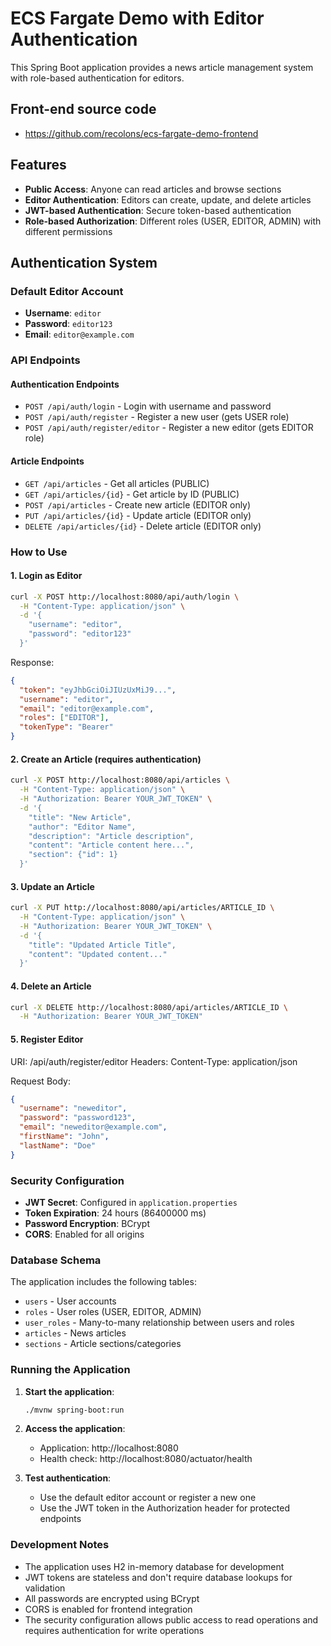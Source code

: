 # ECS Fargate Demo with Editor Authentication

This Spring Boot application provides a news article management system with role-based authentication for editors.

## Front-end source code

- https://github.com/recolons/ecs-fargate-demo-frontend

## Features

- **Public Access**: Anyone can read articles and browse sections
- **Editor Authentication**: Editors can create, update, and delete articles
- **JWT-based Authentication**: Secure token-based authentication
- **Role-based Authorization**: Different roles (USER, EDITOR, ADMIN) with different permissions

## Authentication System

### Default Editor Account
- **Username**: `editor`
- **Password**: `editor123`
- **Email**: `editor@example.com`

### API Endpoints

#### Authentication Endpoints
- `POST /api/auth/login` - Login with username and password
- `POST /api/auth/register` - Register a new user (gets USER role)
- `POST /api/auth/register/editor` - Register a new editor (gets EDITOR role)

#### Article Endpoints
- `GET /api/articles` - Get all articles (PUBLIC)
- `GET /api/articles/{id}` - Get article by ID (PUBLIC)
- `POST /api/articles` - Create new article (EDITOR only)
- `PUT /api/articles/{id}` - Update article (EDITOR only)
- `DELETE /api/articles/{id}` - Delete article (EDITOR only)

### How to Use

#### 1. Login as Editor
```bash
curl -X POST http://localhost:8080/api/auth/login \
  -H "Content-Type: application/json" \
  -d '{
    "username": "editor",
    "password": "editor123"
  }'
```

Response:
```json
{
  "token": "eyJhbGciOiJIUzUxMiJ9...",
  "username": "editor",
  "email": "editor@example.com",
  "roles": ["EDITOR"],
  "tokenType": "Bearer"
}
```

#### 2. Create an Article (requires authentication)
```bash
curl -X POST http://localhost:8080/api/articles \
  -H "Content-Type: application/json" \
  -H "Authorization: Bearer YOUR_JWT_TOKEN" \
  -d '{
    "title": "New Article",
    "author": "Editor Name",
    "description": "Article description",
    "content": "Article content here...",
    "section": {"id": 1}
  }'
```

#### 3. Update an Article
```bash
curl -X PUT http://localhost:8080/api/articles/ARTICLE_ID \
  -H "Content-Type: application/json" \
  -H "Authorization: Bearer YOUR_JWT_TOKEN" \
  -d '{
    "title": "Updated Article Title",
    "content": "Updated content..."
  }'
```

#### 4. Delete an Article
```bash
curl -X DELETE http://localhost:8080/api/articles/ARTICLE_ID \
  -H "Authorization: Bearer YOUR_JWT_TOKEN"
```

#### 5. Register Editor

URI: /api/auth/register/editor
Headers: Content-Type: application/json

Request Body:
```json
{
  "username": "neweditor",
  "password": "password123",
  "email": "neweditor@example.com",
  "firstName": "John",
  "lastName": "Doe"
}
```

### Security Configuration

- **JWT Secret**: Configured in `application.properties`
- **Token Expiration**: 24 hours (86400000 ms)
- **Password Encryption**: BCrypt
- **CORS**: Enabled for all origins

### Database Schema

The application includes the following tables:
- `users` - User accounts
- `roles` - User roles (USER, EDITOR, ADMIN)
- `user_roles` - Many-to-many relationship between users and roles
- `articles` - News articles
- `sections` - Article sections/categories

### Running the Application

1. **Start the application**:
   ```bash
   ./mvnw spring-boot:run
   ```

2. **Access the application**:
   - Application: http://localhost:8080
   - Health check: http://localhost:8080/actuator/health

3. **Test authentication**:
   - Use the default editor account or register a new one
   - Use the JWT token in the Authorization header for protected endpoints

### Development Notes

- The application uses H2 in-memory database for development
- JWT tokens are stateless and don't require database lookups for validation
- All passwords are encrypted using BCrypt
- CORS is enabled for frontend integration
- The security configuration allows public access to read operations and requires authentication for write operations 